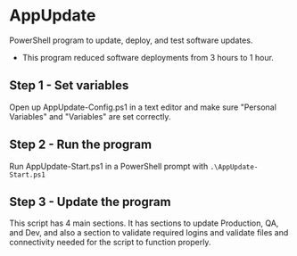 # AppUpdate

PowerShell program to update, deploy, and test software updates.

- This program reduced software deployments from 3 hours to 1 hour.

## Step 1 - Set variables

Open up AppUpdate-Config.ps1 in a text editor and make sure "Personal Variables" and "Variables" are set correctly.

## Step 2 - Run the program

Run AppUpdate-Start.ps1 in a PowerShell prompt with `.\AppUpdate-Start.ps1`

## Step 3 - Update the program

This script has 4 main sections. It has sections to update Production, QA, and Dev, and also a section to validate required logins and validate files and connectivity needed for the script to function properly.
